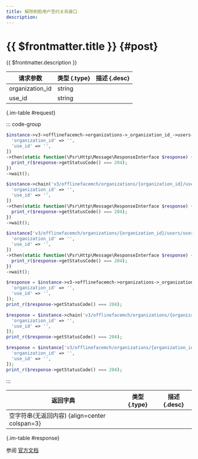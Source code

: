 ```yaml
---
title: 解除刷脸用户签约关系接口
description: 
---
```


# {{ $frontmatter.title }} {#post}

{{ $frontmatter.description }}

| 请求参数 | 类型 {.type} | 描述 {.desc}
| --- | --- | ---
| organization_id | string | 
| use_id | string | 

{.im-table #request}

::: code-group

```php [异步纯链式]
$instance->v3->offlinefacemch->organizations->_organization_id_->users->userId->_user_id_->terminateContract->postAsync([
  'organization_id' => '',
  'use_id' => '',
])
->then(static function(\Psr\Http\Message\ResponseInterface $response) {
  print_r($response->getStatusCode() === 204);
})
->wait();
```

```php [异步声明式]
$instance->chain('v3/offlinefacemch/organizations/{organization_id}/users/user-id/{user_id}/terminate-contract')->postAsync([
  'organization_id' => '',
  'use_id' => '',
])
->then(static function(\Psr\Http\Message\ResponseInterface $response) {
  print_r($response->getStatusCode() === 204);
})
->wait();
```

```php [异步属性式]
$instance['v3/offlinefacemch/organizations/{organization_id}/users/user-id/{user_id}/terminate-contract']->postAsync([
  'organization_id' => '',
  'use_id' => '',
])
->then(static function(\Psr\Http\Message\ResponseInterface $response) {
  print_r($response->getStatusCode() === 204);
})
->wait();
```

```php [同步纯链式]
$response = $instance->v3->offlinefacemch->organizations->_organization_id_->users->userId->_user_id_->terminateContract->post([
  'organization_id' => '',
  'use_id' => '',
]);
print_r($response->getStatusCode() === 204);
```

```php [同步声明式]
$response = $instance->chain('v3/offlinefacemch/organizations/{organization_id}/users/user-id/{user_id}/terminate-contract')->post([
  'organization_id' => '',
  'use_id' => '',
]);
print_r($response->getStatusCode() === 204);
```

```php [同步属性式]
$response = $instance['v3/offlinefacemch/organizations/{organization_id}/users/user-id/{user_id}/terminate-contract']->post([
  'organization_id' => '',
  'use_id' => '',
]);
print_r($response->getStatusCode() === 204);
```

:::

| 返回字典 | 类型 {.type} | 描述 {.desc}
| --- | --- | ---
| 空字符串(无返回内容) {align=center colspan=3}

{.im-table #response}

参阅 [官方文档](https://pay.weixin.qq.com/wiki/doc/wxfacepay/develop/access-specifications.html)
